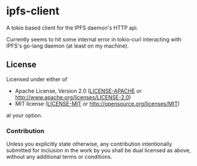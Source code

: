 # ipfs-client

A tokio based client for the IPFS daemon's HTTP api.

Currently seems to hit some internal error in tokio-curl interacting with IPFS's
go-lang daemon (at least on my machine).

## License

Licensed under either of

 * Apache License, Version 2.0 ([LICENSE-APACHE](LICENSE-APACHE) or http://www.apache.org/licenses/LICENSE-2.0)
 * MIT license ([LICENSE-MIT](LICENSE-MIT) or http://opensource.org/licenses/MIT)

at your option.

### Contribution

Unless you explicitly state otherwise, any contribution intentionally submitted
for inclusion in the work by you shall be dual licensed as above, without any
additional terms or conditions.
